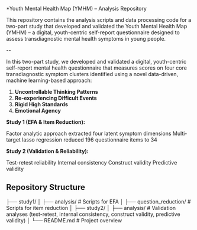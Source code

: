 *Youth Mental Health Map (YMHM) – Analysis Repository

This repository contains the analysis scripts and data processing code for a two-part study that developed and validated the Youth Mental Health Map (YMHM) – a digital, youth-centric self-report questionnaire designed to assess transdiagnostic mental health symptoms in young people.

--

In this two-part study, we developed and validated a digital, youth-centric self-report mental health questionnaire that measures scores on four core transdiagnostic symptom clusters identified using a novel data-driven, machine learning-based approach:

1. **Uncontrollable Thinking Patterns**  
2. **Re-experiencing Difficult Events**  
3. **Rigid High Standards**  
4. **Emotional Agency**
  

**Study 1 (EFA & Item Reduction):**

Factor analytic approach extracted four latent symptom dimensions
Multi-target lasso regression reduced 196 questionnaire items to 34


**Study 2 (Validation & Reliability):**

Test-retest reliability
Internal consistency
Construct validity
Predictive validity


## Repository Structure

├── study1/
│ ├── analysis/ # Scripts for EFA
│ ├── question_reduction/ # Scripts for item reduction
│
├── study2/
│ ├── analysis/ # Validation analyses (test-retest, internal consistency, construct validity, predictive validity)
│
└── README.md # Project overview
